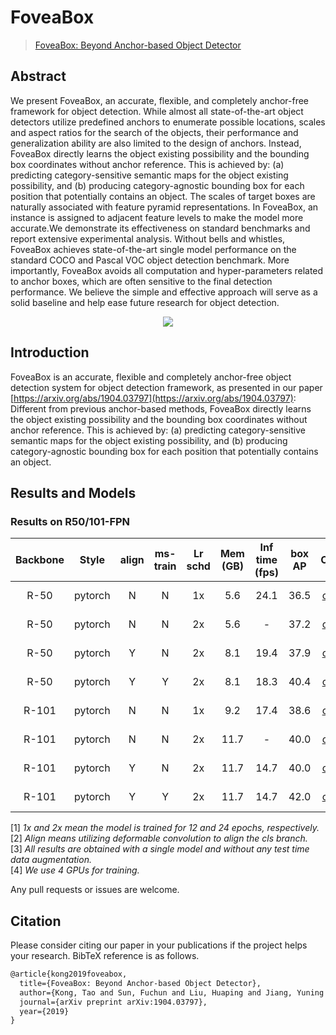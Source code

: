 # FoveaBox

> [FoveaBox: Beyond Anchor-based Object Detector](https://arxiv.org/abs/1904.03797)

<!-- [ALGORITHM] -->

## Abstract

We present FoveaBox, an accurate, flexible, and completely anchor-free framework for object detection. While almost all state-of-the-art object detectors utilize predefined anchors to enumerate possible locations, scales and aspect ratios for the search of the objects, their performance and generalization ability are also limited to the design of anchors. Instead, FoveaBox directly learns the object existing possibility and the bounding box coordinates without anchor reference. This is achieved by: (a) predicting category-sensitive semantic maps for the object existing possibility, and (b) producing category-agnostic bounding box for each position that potentially contains an object. The scales of target boxes are naturally associated with feature pyramid representations. In FoveaBox, an instance is assigned to adjacent feature levels to make the model more accurate.We demonstrate its effectiveness on standard benchmarks and report extensive experimental analysis. Without bells and whistles, FoveaBox achieves state-of-the-art single model performance on the standard COCO and Pascal VOC object detection benchmark. More importantly, FoveaBox avoids all computation and hyper-parameters related to anchor boxes, which are often sensitive to the final detection performance. We believe the simple and effective approach will serve as a solid baseline and help ease future research for object detection.

<div align=center>
<img src="https://user-images.githubusercontent.com/40661020/143885497-332d38a7-b492-4f51-b9d2-ef9d4ad4412a.png"/>
</div>

## Introduction

FoveaBox is an accurate, flexible and completely anchor-free object detection system for object detection framework, as presented in our paper [https://arxiv.org/abs/1904.03797](https://arxiv.org/abs/1904.03797):
Different from previous anchor-based methods, FoveaBox directly learns the object existing possibility and the bounding box coordinates without anchor reference. This is achieved by: (a) predicting category-sensitive semantic maps for the object existing possibility, and (b) producing category-agnostic bounding box for each position that potentially contains an object.

## Results and Models

### Results on R50/101-FPN

| Backbone |  Style  | align | ms-train | Lr schd | Mem (GB) | Inf time (fps) | box AP |                                                                    Config                                                                    |                                                                                                                                                                                                        Download                                                                                                                                                                                                         |
| :------: | :-----: | :---: | :------: | :-----: | :------: | :------------: | :----: | :------------------------------------------------------------------------------------------------------------------------------------------: | :---------------------------------------------------------------------------------------------------------------------------------------------------------------------------------------------------------------------------------------------------------------------------------------------------------------------------------------------------------------------------------------------------------------------: |
|   R-50   | pytorch |   N   |    N     |   1x    |   5.6    |      24.1      |  36.5  |                [config](https://github.com/open-mmlab/rsidetection/tree/master/configs/foveabox/fovea_r50_fpn_4x4_1x_coco.py)                 |                                                               [model](https://download.openmmlab.com/rsidetection/v2.0/foveabox/fovea_r50_fpn_4x4_1x_coco/fovea_r50_fpn_4x4_1x_coco_20200219-ee4d5303.pth) \| [log](https://download.openmmlab.com/rsidetection/v2.0/foveabox/fovea_r50_fpn_4x4_1x_coco/fovea_r50_fpn_4x4_1x_coco_20200219_223025.log.json)                                                               |
|   R-50   | pytorch |   N   |    N     |   2x    |   5.6    |       -        |  37.2  |                [config](https://github.com/open-mmlab/rsidetection/tree/master/configs/foveabox/fovea_r50_fpn_4x4_2x_coco.py)                 |                                                               [model](https://download.openmmlab.com/rsidetection/v2.0/foveabox/fovea_r50_fpn_4x4_2x_coco/fovea_r50_fpn_4x4_2x_coco_20200203-2df792b1.pth) \| [log](https://download.openmmlab.com/rsidetection/v2.0/foveabox/fovea_r50_fpn_4x4_2x_coco/fovea_r50_fpn_4x4_2x_coco_20200203_112043.log.json)                                                               |
|   R-50   | pytorch |   Y   |    N     |   2x    |   8.1    |      19.4      |  37.9  |         [config](https://github.com/open-mmlab/rsidetection/tree/master/configs/foveabox/fovea_align_r50_fpn_gn-head_4x4_2x_coco.py)          |                                   [model](https://download.openmmlab.com/rsidetection/v2.0/foveabox/fovea_align_r50_fpn_gn-head_4x4_2x_coco/fovea_align_r50_fpn_gn-head_4x4_2x_coco_20200203-8987880d.pth) \| [log](https://download.openmmlab.com/rsidetection/v2.0/foveabox/fovea_align_r50_fpn_gn-head_4x4_2x_coco/fovea_align_r50_fpn_gn-head_4x4_2x_coco_20200203_134252.log.json)                                   |
|   R-50   | pytorch |   Y   |    Y     |   2x    |   8.1    |      18.3      |  40.4  | [config](https://github.com/open-mmlab/rsidetection/tree/master/configs/foveabox/fovea_align_r50_fpn_gn-head_mstrain_640-800_4x4_2x_coco.py)  |   [model](https://download.openmmlab.com/rsidetection/v2.0/foveabox/fovea_align_r50_fpn_gn-head_mstrain_640-800_4x4_2x_coco/fovea_align_r50_fpn_gn-head_mstrain_640-800_4x4_2x_coco_20200205-85ce26cb.pth) \| [log](https://download.openmmlab.com/rsidetection/v2.0/foveabox/fovea_align_r50_fpn_gn-head_mstrain_640-800_4x4_2x_coco/fovea_align_r50_fpn_gn-head_mstrain_640-800_4x4_2x_coco_20200205_112557.log.json)   |
|  R-101   | pytorch |   N   |    N     |   1x    |   9.2    |      17.4      |  38.6  |                [config](https://github.com/open-mmlab/rsidetection/tree/master/configs/foveabox/fovea_r101_fpn_4x4_1x_coco.py)                |                                                             [model](https://download.openmmlab.com/rsidetection/v2.0/foveabox/fovea_r101_fpn_4x4_1x_coco/fovea_r101_fpn_4x4_1x_coco_20200219-05e38f1c.pth) \| [log](https://download.openmmlab.com/rsidetection/v2.0/foveabox/fovea_r101_fpn_4x4_1x_coco/fovea_r101_fpn_4x4_1x_coco_20200219_011740.log.json)                                                             |
|  R-101   | pytorch |   N   |    N     |   2x    |   11.7   |       -        |  40.0  |                [config](https://github.com/open-mmlab/rsidetection/tree/master/configs/foveabox/fovea_r101_fpn_4x4_2x_coco.py)                |                                                             [model](https://download.openmmlab.com/rsidetection/v2.0/foveabox/fovea_r101_fpn_4x4_2x_coco/fovea_r101_fpn_4x4_2x_coco_20200208-02320ea4.pth) \| [log](https://download.openmmlab.com/rsidetection/v2.0/foveabox/fovea_r101_fpn_4x4_2x_coco/fovea_r101_fpn_4x4_2x_coco_20200208_202059.log.json)                                                             |
|  R-101   | pytorch |   Y   |    N     |   2x    |   11.7   |      14.7      |  40.0  |         [config](https://github.com/open-mmlab/rsidetection/tree/master/configs/foveabox/fovea_align_r101_fpn_gn-head_4x4_2x_coco.py)         |                                 [model](https://download.openmmlab.com/rsidetection/v2.0/foveabox/fovea_align_r101_fpn_gn-head_4x4_2x_coco/fovea_align_r101_fpn_gn-head_4x4_2x_coco_20200208-c39a027a.pth) \| [log](https://download.openmmlab.com/rsidetection/v2.0/foveabox/fovea_align_r101_fpn_gn-head_4x4_2x_coco/fovea_align_r101_fpn_gn-head_4x4_2x_coco_20200208_203337.log.json)                                 |
|  R-101   | pytorch |   Y   |    Y     |   2x    |   11.7   |      14.7      |  42.0  | [config](https://github.com/open-mmlab/rsidetection/tree/master/configs/foveabox/fovea_align_r101_fpn_gn-head_mstrain_640-800_4x4_2x_coco.py) | [model](https://download.openmmlab.com/rsidetection/v2.0/foveabox/fovea_align_r101_fpn_gn-head_mstrain_640-800_4x4_2x_coco/fovea_align_r101_fpn_gn-head_mstrain_640-800_4x4_2x_coco_20200208-649c5eb6.pth) \| [log](https://download.openmmlab.com/rsidetection/v2.0/foveabox/fovea_align_r101_fpn_gn-head_mstrain_640-800_4x4_2x_coco/fovea_align_r101_fpn_gn-head_mstrain_640-800_4x4_2x_coco_20200208_202124.log.json) |

\[1\] *1x and 2x mean the model is trained for 12 and 24 epochs, respectively.* \
\[2\] *Align means utilizing deformable convolution to align the cls branch.* \
\[3\] *All results are obtained with a single model and without any test time data augmentation.*\
\[4\] *We use 4 GPUs for training.*

Any pull requests or issues are welcome.

## Citation

Please consider citing our paper in your publications if the project helps your research. BibTeX reference is as follows.

```latex
@article{kong2019foveabox,
  title={FoveaBox: Beyond Anchor-based Object Detector},
  author={Kong, Tao and Sun, Fuchun and Liu, Huaping and Jiang, Yuning and Shi, Jianbo},
  journal={arXiv preprint arXiv:1904.03797},
  year={2019}
}
```

